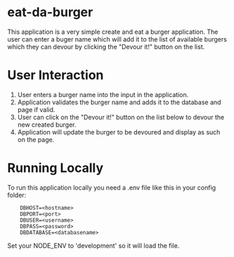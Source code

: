 # eat-da-burger

This application is a very simple create and eat a burger application. The user can enter a buger name which will add it to the list of available burgers which they can devour by clicking the "Devour it!" button on the list.

# User Interaction

1. User enters a burger name into the input in the application.
2. Application validates the burger name and adds it to the database and page if valid.
3. User can click on the "Devour it!" button on the list below to devour the new created burger.
4. Application will update the burger to be devoured and display as such on the page.

# Running Locally

To run this application locally you need a .env file like this in your config folder:
```
    DBHOST=<hostname>
    DBPORT=<port>
    DBUSER=<username>
    DBPASS=<password>
    DBDATABASE=<databasename>
```

Set your NODE_ENV to 'development' so it will load the file.
